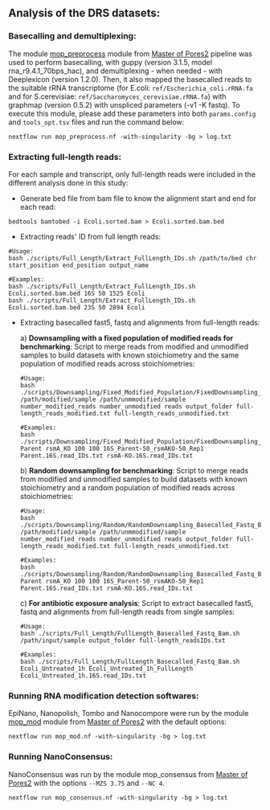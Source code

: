 ## Analysis of the DRS datasets:
### Basecalling and demultiplexing:
The module [mop_preprocess](https://biocorecrg.github.io/master_of_pores/nanopreprocess.html) module from [Master of Pores2](https://github.com/biocorecrg/MOP2) pipeline was used to perform basecalling, with guppy (version 3.1.5, model rna_r9.4.1_70bps_hac), and demultiplexing - when needed - with Deeplexicon (version 1.2.0). Then, it also mapped the basecalled reads to the suitable rRNA transcriptome (for E.coli: `ref/Escherichia_coli.rRNA.fa` and for S.cerevisiae: `ref/Saccharomyces_cerevisiae.rRNA.fa`) with graphmap (version 0.5.2) with unspliced parameters (-v1 -K fastq). To execute this module, please add these parameters into both `params.config` and `tools_opt.tsv` files and run the command below: 

```
nextflow run mop_preprocess.nf -with-singularity -bg > log.txt
```

### Extracting full-length reads:
For each sample and transcript, only full-length reads were included in the different analysis done in this study:
* Generate bed file from bam file to know the alignment start and end for each read:
```
bedtools bamtobed -i Ecoli.sorted.bam > Ecoli.sorted.bam.bed
```
* Extracting reads' ID from full length reads:
```
#Usage: 
bash ./scripts/Full_Length/Extract_FullLength_IDs.sh /path/to/bed chr start_position end_position output_name

#Examples:
bash ./scripts/Full_Length/Extract_FullLength_IDs.sh Ecoli.sorted.bam.bed 16S 50 1525 Ecoli
bash ./scripts/Full_Length/Extract_FullLength_IDs.sh Ecoli.sorted.bam.bed 23S 50 2894 Ecoli
```
* Extracting basecalled fast5, fastq and alignments from full-length reads:

  a) **Downsampling with a fixed population of modified reads for benchmarking**: Script to merge reads from modified and unmodified samples to build datasets with known stoichiometry and the same population of modified reads across stoichiometries:
  ```
  #Usage: 
  bash ./scripts/Downsampling/Fixed_Modified_Population/FixedDownsampling_Basecalled_Fastq_Bam.sh /path/modified/sample /path/unmmodified/sample number_modified_reads number_unmodified reads output_folder full-length_reads_modified.txt full-length_reads_unmodified.txt

  #Examples:
  bash ./scripts/Downsampling/Fixed_Modified_Population/FixedDownsampling_Basecalled_Fastq_Bam.sh Parent rsmA_KO 100 100 16S_Parent-50_rsmAKO-50_Rep1 Parent.16S.read_IDs.txt rsmA-KO.16S.read_IDs.txt
  ```
  
  b) **Random downsampling for benchmarking**: Script to merge reads from modified and unmodified samples to build datasets with known stoichiometry and a random population of modified reads across stoichiometries:
   ```
  #Usage: 
  bash ./scripts/Downsampling/Random/RandomDownsampling_Basecalled_Fastq_Bam.sh /path/modified/sample /path/unmmodified/sample number_modified_reads number_unmodified reads output_folder full-length_reads_modified.txt full-length_reads_unmodified.txt

  #Examples:
  bash ./scripts/Downsampling/Random/RandomDownsampling_Basecalled_Fastq_Bam.sh Parent rsmA_KO 100 100 16S_Parent-50_rsmAKO-50_Rep1 Parent.16S.read_IDs.txt rsmA-KO.16S.read_IDs.txt
  ```
  
  c) **For antibiotic exposure analysis**: Script to extract basecalled fast5, fastq and alignments from full-length reads from single samples: 
  ```
  #Usage: 
  bash ./scripts/Full_Length/FullLength_Basecalled_Fastq_Bam.sh /path/input/sample output_folder full-length_readsIDs.txt

  #Examples:
  bash ./scripts/Full_Length/FullLength_Basecalled_Fastq_Bam.sh Ecoli_Untreated_1h Ecoli_Untreated_1h_FullLength Ecoli_Untreated_1h.16S.read_IDs.txt 
  ```

### Running RNA modification detection softwares: 

EpiNano, Nanopolish, Tombo and Nanocompore were run by the module [mop_mod](https://biocorecrg.github.io/master_of_pores/nanomod.html) module from [Master of Pores2](https://github.com/biocorecrg/MOP2) with the default options:

```
nextflow run mop_mod.nf -with-singularity -bg > log.txt
```

### Running NanoConsensus:

NanoConsensus was run by the module mop_consensus from [Master of Pores2](https://github.com/biocorecrg/MOP2) with the options `--MZS 3.75` and `--NC 4`.

```
nextflow run mop_consensus.nf -with-singularity -bg > log.txt
```
